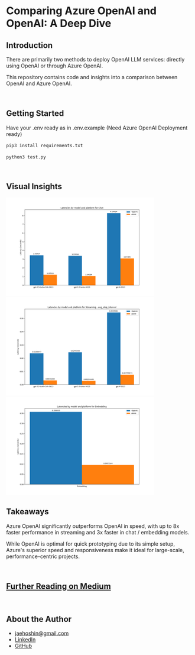 # Comparing Azure OpenAI and OpenAI: A Deep Dive

## Introduction
There are primarily two methods to deploy OpenAI LLM services: directly using OpenAI or through Azure OpenAI.

This repository contains code and insights into a comparison between OpenAI and Azure OpenAI.

<br />

## Getting Started
Have your .env ready as in .env.example (Need Azure OpenAI Deployment ready)

```bash
pip3 install requirements.txt
```

```
python3 test.py
```

<br />

## Visual Insights
<img src="./data/plot/chat_comparison.png" alt="Chat Comparison" width="400"/>
<img src="./data/plot/streaming_-_avg_step_interval_comparison.png" alt="Streaming comparison" width="400"/>
<img src="./data/plot/embedding_comparison.png" alt="Embedding Comparison" width="400"/>

<br />

## Takeaways
Azure OpenAI significantly outperforms OpenAI in speed, with up to 8x faster performance in streaming and 3x faster in chat / embedding models. 

While OpenAI is optimal for quick prototyping due to its simple setup, Azure's superior speed and responsiveness make it ideal for large-scale, performance-centric projects.

<br />

## [Further Reading on Medium](https://medium.com/@jaehoshin62/comparing-azure-openai-and-openai-a-deep-dive-dd18c642e976)

<br />

##  About the Author
- jaehoshin@gmail.com
- [LinkedIn](https://www.linkedin.com/in/jays0606/)
- [GitHub](https://github.com/jays0606)